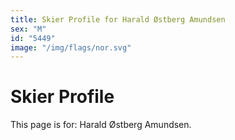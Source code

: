 ```yaml
---
title: Skier Profile for Harald Østberg Amundsen
sex: "M"
id: "5449"
image: "/img/flags/nor.svg" 
---
```


# Skier Profile

This page is for: Harald Østberg Amundsen.
    
